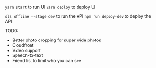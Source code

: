 `yarn start` to run UI
`yarn deploy` to deploy UI

`sls offline --stage dev` to run the API
`npm run deploy-dev` to deploy the API

TODO:
- Better photo cropping for super wide photos
- Cloudfront
- Video support
- Speech-to-text
- Friend list to limit who you can see
